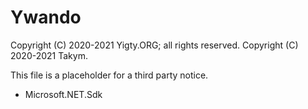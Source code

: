 # Ywando
Copyright (C) 2020-2021 Yigty.ORG; all rights reserved.
Copyright (C) 2020-2021 Takym.

This file is a placeholder for a third party notice.

* Microsoft.NET.Sdk
